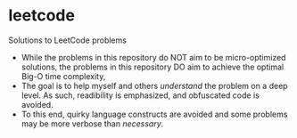 # leetcode
Solutions to LeetCode problems

* While the problems in this repository do NOT aim to be micro-optimized solutions, the problems in this repository DO aim to achieve the optimal Big-O time complexity,
* The goal is to help myself and others *understand* the problem on a deep level. As such, readibility is emphasized, and obfuscated code is avoided.
* To this end, quirky language constructs are avoided and some problems may be more verbose than *necessary*.
